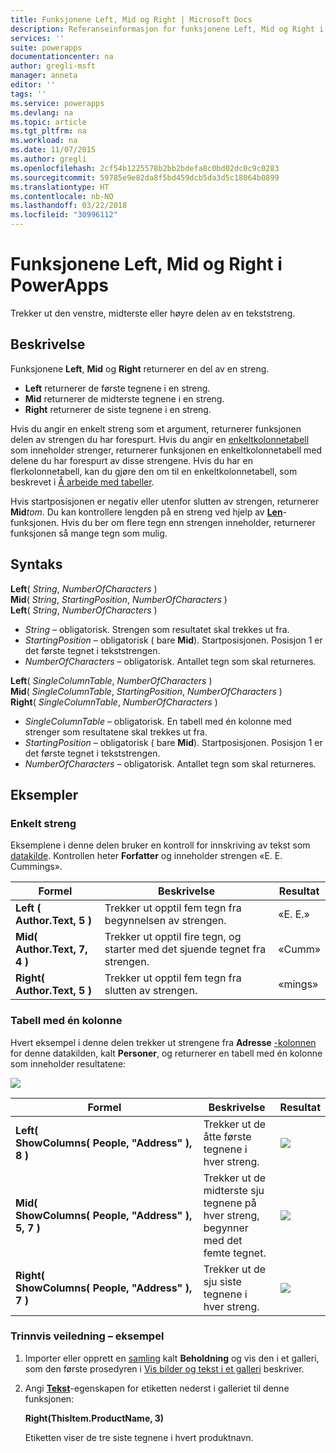 ```yaml
---
title: Funksjonene Left, Mid og Right | Microsoft Docs
description: Referanseinformasjon for funksjonene Left, Mid og Right i PowerApps, inkludert syntaks og eksempler
services: ''
suite: powerapps
documentationcenter: na
author: gregli-msft
manager: anneta
editor: ''
tags: ''
ms.service: powerapps
ms.devlang: na
ms.topic: article
ms.tgt_pltfrm: na
ms.workload: na
ms.date: 11/07/2015
ms.author: gregli
ms.openlocfilehash: 2cf54b1225578b2bb2bdefa8c0bd02dc0c9c0283
ms.sourcegitcommit: 59785e9e82da8f5bd459dcb5da3d5c18064b0899
ms.translationtype: HT
ms.contentlocale: nb-NO
ms.lasthandoff: 03/22/2018
ms.locfileid: "30996112"
---
```

# <a name="left-mid-and-right-functions-in-powerapps"></a>Funksjonene Left, Mid og Right i PowerApps
Trekker ut den venstre, midterste eller høyre delen av en tekststreng.

## <a name="description"></a>Beskrivelse
Funksjonene **Left**, **Mid** og **Right** returnerer en del av en streng.

* **Left** returnerer de første tegnene i en streng.
* **Mid** returnerer de midterste tegnene i en streng.
* **Right** returnerer de siste tegnene i en streng.

Hvis du angir en enkelt streng som et argument, returnerer funksjonen delen av strengen du har forespurt. Hvis du angir en [enkeltkolonnetabell](../working-with-tables.md) som inneholder strenger, returnerer funksjonen en enkeltkolonnetabell med delene du har forespurt av disse strengene. Hvis du har en flerkolonnetabell, kan du gjøre den om til en enkeltkolonnetabell, som beskrevet i [Å arbeide med tabeller](../working-with-tables.md).

Hvis startposisjonen er negativ eller utenfor slutten av strengen, returnerer **Mid***tom*.  Du kan kontrollere lengden på en streng ved hjelp av  **[Len](function-len.md)**-funksjonen. Hvis du ber om flere tegn enn strengen inneholder, returnerer funksjonen så mange tegn som mulig.

## <a name="syntax"></a>Syntaks
**Left**( *String*, *NumberOfCharacters* )<br>**Mid**( *String*, *StartingPosition*, *NumberOfCharacters* )<br>**Left**( *String*, *NumberOfCharacters* )

* *String* – obligatorisk. Strengen som resultatet skal trekkes ut fra.
* *StartingPosition* – obligatorisk ( bare **Mid**).  Startposisjonen.  Posisjon 1 er det første tegnet i tekststrengen.
* *NumberOfCharacters* – obligatorisk.  Antallet tegn som skal returneres.

**Left**( *SingleColumnTable*, *NumberOfCharacters* )<br>**Mid**( *SingleColumnTable*, *StartingPosition*, *NumberOfCharacters* )<br>**Right**( *SingleColumnTable*, *NumberOfCharacters* )

* *SingleColumnTable* – obligatorisk. En tabell med én kolonne med strenger som resultatene skal trekkes ut fra.
* *StartingPosition* – obligatorisk ( bare **Mid**).  Startposisjonen.  Posisjon 1 er det første tegnet i tekststrengen.
* *NumberOfCharacters* – obligatorisk.  Antallet tegn som skal returneres.

## <a name="examples"></a>Eksempler
### <a name="single-string"></a>Enkelt streng
Eksemplene i denne delen bruker en kontroll for innskriving av tekst som [datakilde](../working-with-data-sources.md). Kontrollen heter **Forfatter** og inneholder strengen «E. E. Cummings».

| Formel | Beskrivelse | Resultat |
| --- | --- | --- |
| **Left ( Author.Text, 5 )** |Trekker ut opptil fem tegn fra begynnelsen av strengen. |«E. E.» |
| **Mid( Author.Text, 7, 4 )** |Trekker ut opptil fire tegn, og starter med det sjuende tegnet fra strengen. |«Cumm» |
| **Right( Author.Text, 5 )** |Trekker ut opptil fem tegn fra slutten av strengen. |«mings» |

### <a name="single-column-table"></a>Tabell med én kolonne
Hvert eksempel i denne delen trekker ut strengene fra **Adresse** [-kolonnen](../working-with-tables.md#columns) for denne datakilden, kalt **Personer**, og returnerer en tabell med én kolonne som inneholder resultatene:

![](media/function-left-mid-right/people-table.png)

| Formel | Beskrivelse | Resultat |
| --- | --- | --- |
| **Left( ShowColumns(&nbsp;People,&nbsp;"Address"&nbsp;), 8 )** |Trekker ut de åtte første tegnene i hver streng. |<style> img { max-width: none } </style> ![](media/function-left-mid-right/people-table-left.png) |
| **Mid( ShowColumns(&nbsp;People,&nbsp;"Address"&nbsp;), 5, 7 )** |Trekker ut de midterste sju tegnene på hver streng, begynner med det femte tegnet. |![](media/function-left-mid-right/people-table-mid.png) |
| **Right( ShowColumns(&nbsp;People,&nbsp;"Address"&nbsp;), 7 )** |Trekker ut de sju siste tegnene i hver streng. |![](media/function-left-mid-right/people-table-right.png) |

### <a name="step-by-step-example"></a>Trinnvis veiledning – eksempel
1. Importer eller opprett en [samling](../working-with-data-sources.md#collections) kalt **Beholdning** og vis den i et galleri, som den første prosedyren i [Vis bilder og tekst i et galleri](../show-images-text-gallery-sort-filter.md) beskriver.
2. Angi **[Tekst](../controls/properties-core.md)**-egenskapen for etiketten nederst i galleriet til denne funksjonen:
   
    **Right(ThisItem.ProductName, 3)**
   
    Etiketten viser de tre siste tegnene i hvert produktnavn.

